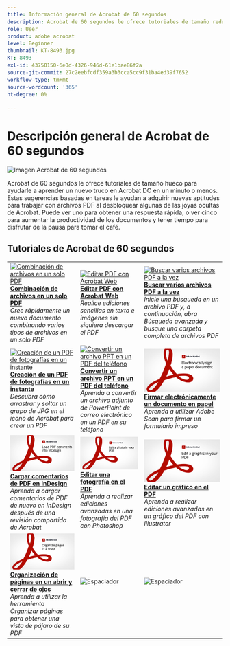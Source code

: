 ```yaml
---
title: Información general de Acrobat de 60 segundos
description: Acrobat de 60 segundos le ofrece tutoriales de tamaño reducido para ayudarle a aprender un nuevo truco en Acrobat DC en un minuto o menos
role: User
product: adobe acrobat
level: Beginner
thumbnail: KT-8493.jpg
KT: 8493
exl-id: 43750150-6e0d-4326-946d-61e1bae86f2a
source-git-commit: 27c2eebfcdf359a3b3cca5cc9f31ba4ed39f7652
workflow-type: tm+mt
source-wordcount: '365'
ht-degree: 0%

---
```


# Descripción general de Acrobat de 60 segundos

![Imagen Acrobat de 60 segundos](../assets/Hero-60sec.png)

Acrobat de 60 segundos le ofrece tutoriales de tamaño hueco para ayudarle a aprender un nuevo truco en Acrobat DC en un minuto o menos. Estas sugerencias basadas en tareas le ayudan a adquirir nuevas aptitudes para trabajar con archivos PDF al desbloquear algunas de las joyas ocultas de Acrobat. Puede ver uno para obtener una respuesta rápida, o ver cinco para aumentar la productividad de los documentos y tener tiempo para disfrutar de la pausa para tomar el café.

## Tutoriales de Acrobat de 60 segundos

<table style="table-layout:fixed">
<tr>
  <td>
    <a href="combine-to-one-pdf.md">
      <img alt="Combinación de archivos en un solo PDF" src="../assets/60sec_Combine_1280.jpg" />
    </a>
    <div>
    <a href="combine-to-one-pdf.md"><strong>Combinación de archivos en un solo PDF</strong></a>
    </div>
    <em>Cree rápidamente un nuevo documento combinando varios tipos de archivos en un solo PDF</em>
    <br>
  </td>
  <td>
    <a href="edit.md">
      <img alt="Editar PDF con Acrobat Web" src="../assets/60sec_Edit_1280.jpg" />
    </a>
    <div>
    <a href="edit.md"><strong>Editar PDF con Acrobat Web</strong></a>
    </div>
    <em>Realice ediciones sencillas en texto e imágenes sin siquiera descargar el PDF</em>
    <br>
  </td>
  <td>
    <a href="search.md">
      <img alt="Buscar varios archivos PDF a la vez" src="../assets/60sec_Search_1280.jpg" />
    </a>
    <div>
     <a href="search.md"><strong>Buscar varios archivos PDF a la vez</strong></a>
    </div>
    <em>Inicie una búsqueda en un archivo PDF y, a continuación, abra Búsqueda avanzada y busque una carpeta completa de archivos PDF</em>
    <br>
  </td>
</tr>
<tr>
  <td>
    <a href="photo.md">
      <img alt="Creación de un PDF de fotografías en un instante" src="../assets/60sec_Photo_1280.jpg" />
    </a>
    <div>
    <a href="photo.md"><strong>Creación de un PDF de fotografías en un instante</strong></a>
    </div>
    <em>Descubra cómo arrastrar y soltar un grupo de JPG en el icono de Acrobat para crear un PDF</em>
    <br>
  </td>
  <td>
    <a href="phone.md">
      <img alt="Convertir un archivo PPT en un PDF del teléfono" src="../assets/60sec_Phone_1280.jpg" />
    </a>
    <div>
    <a href="phone.md"><strong>Convertir un archivo PPT en un PDF del teléfono</strong></a>
    </div>
    <em>Aprenda a convertir un archivo adjunto de PowerPoint de correo electrónico en un PDF en su teléfono</em>
    <br>
  </td>  
  <td>
    <a href="sign.md">
      <img alt="Firmar electrónicamente un documento en papel" src="../assets/60sec_Sign_1280.jpg" />
    </a>
    <div>
    <a href="sign.md"><strong>Firmar electrónicamente un documento en papel</strong></a>
    </div>
    <em>Aprenda a utilizar Adobe Scan para firmar un formulario impreso</em>
    <br>
  </td>  
</tr>
<tr>
  <td>
    <a href="indesign.md">
      <img alt="Cargar comentarios de PDF en InDesign" src="../assets/60sec_InDesign_1280.jpg" />
    </a>
    <div>
    <a href="indesign.md"><strong>Cargar comentarios de PDF en InDesign</strong></a>
    </div>
    <em>Aprenda a cargar comentarios de PDF de nuevo en InDesign después de una revisión compartida de Acrobat</em>
    <br>
  </td>
   <td>
    <a href="editphoto.md">
      <img alt="Editar una fotografía en el PDF" src="../assets/60sec_Editphoto_1280.jpg" />
    </a>
    <div>
    <a href="editphoto.md"><strong>Editar una fotografía en el PDF</strong></a>
    </div>
    <em>Aprenda a realizar ediciones avanzadas en una fotografía del PDF con Photoshop</em>
    <br>
  </td>
  <td>
    <a href="editgraphic.md">
      <img alt="Editar un gráfico en el PDF" src="../assets/60sec_Editgraphic_1280.jpg" />
    </a>
    <div>
    <a href="editgraphic.md"><strong>Editar un gráfico en el PDF</strong></a>
    </div>
    <em>Aprenda a realizar ediciones avanzadas en un gráfico del PDF con Illustrator</em>
    <br>
  </td> 
</tr>
<tr>
  <td>
    <a href="organize.md">
      <img alt="Organización de páginas en un abrir y cerrar de ojos" src="../assets/60sec_Organize_1280.jpg" />
    </a>
    <div>
    <a href="organize.md"><strong>Organización de páginas en un abrir y cerrar de ojos</strong></a>
    </div>
    <em>Aprenda a utilizar la herramienta Organizar páginas para obtener una vista de pájaro de su PDF</em>
    <br>
  </td>
  <td>
   <img alt="Espaciador" src="../assets/Grayspacer.png" />
    <div>
    <br>
  </td>
  <td>
   <img alt="Espaciador" src="../assets/Grayspacer.png" />
    <div>
    <br>
  </td>  
</tr>
</table>